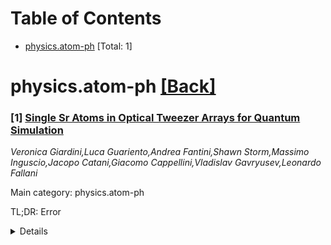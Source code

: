 <div id=toc></div>

# Table of Contents

- [physics.atom-ph](#physics.atom-ph) [Total: 1]


<div id='physics.atom-ph'></div>

# physics.atom-ph [[Back]](#toc)

### [1] [Single Sr Atoms in Optical Tweezer Arrays for Quantum Simulation](https://arxiv.org/abs/2510.19816)
*Veronica Giardini,Luca Guariento,Andrea Fantini,Shawn Storm,Massimo Inguscio,Jacopo Catani,Giacomo Cappellini,Vladislav Gavryusev,Leonardo Fallani*

Main category: physics.atom-ph

TL;DR: Error


<details>
  <summary>Details</summary>
Motivation: Error

Method: Error

Result: Error

Conclusion: Error

Abstract: We report on the realization of a platform for trapping and manipulating
individual $^{88}$Sr atoms in optical tweezers. A first cooling stage based on
a blue magneto-optical trap (MOT) operating on the $^1S_0$ -> $^1P_1$
transition at 461 nm enables us to trap approximately $4\times 10^6$ atoms at a
temperature of 8 mK. Further cooling is achieved in a narrow-line red MOT using
the $^1S_0$ -> $^3P_1$ intercombination transition at 689 nm, bringing $4\times
10^5$ atoms down to 5 uK and reaching a density of $\approx 10^{10}$ cm$^{-3}$.
Atoms are then loaded into 813 nm tweezer arrays generated by crossed
acousto-optic deflectors and tightly focused onto the atoms with a
high-numerical-aperture objective. Through light-assisted collision processes
we achieve the collisional blockade, which leads to single-atom occupancy with
a probability of about $50\%$. The trapped atoms are detected via fluorescence
imaging with a fidelity of $99.986(6)\%$, while maintaining a survival
probability of $97(1)\%$. The release-and-recapture measurement provides a
temperature of $12.92(5)$ uK for the atoms in the tweezers, and the
ultra-high-vacuum environment ensures a vacuum lifetime higher than 7 minutes.
These results demonstrate a robust alkaline-earth tweezer platform that
combines efficient loading, cooling, and high-fidelity detection, providing the
essential building blocks for scalable quantum simulation and quantum
information processing with Sr atoms.

</details>
